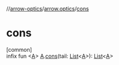 //[arrow-optics](../../index.md)/[arrow.optics](index.md)/[cons](cons.md)

# cons

[common]\
infix fun &lt;[A](cons.md)&gt; [A](cons.md).[cons](cons.md)(tail: [List](https://kotlinlang.org/api/latest/jvm/stdlib/kotlin.collections/-list/index.html)&lt;[A](cons.md)&gt;): [List](https://kotlinlang.org/api/latest/jvm/stdlib/kotlin.collections/-list/index.html)&lt;[A](cons.md)&gt;
